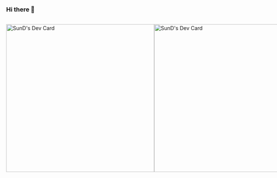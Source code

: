 ### Hi there 👋

<!--
**SunD004/SunD004** is a ✨ _special_ ✨ repository because its `README.md` (this file) appears on your GitHub profile.

Here are some ideas to get you started:

- 🔭 I’m currently working on ...
- 🌱 I’m currently learning ...
- 👯 I’m looking to collaborate on ...
- 🤔 I’m looking for help with ...
- 💬 Ask me about ...
- 📫 How to reach me: ...
- 😄 Pronouns: ...
- ⚡ Fun fact: ...
-->

<div style="display: flex; flex-direction: row;">

<a href="https://app.daily.dev/SunD"><img src="https://api.daily.dev/devcards/8bb912bdca534503960b4078b495ceee.png?r=ltl" width="400" alt="SunD's Dev Card"/></a>

<a href="https://app.daily.dev/sund"><img src="https://api.daily.dev/devcards/5aa7db5f274647a29972cac8b6c0c1c8.png?r=9i4" width="400" alt="SunD's Dev Card"/></a>

  </div>
